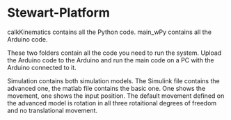 # Stewart-Platform

calkKinematics contains all the Python code.
main_wPy contains all the Arduino code.

These two folders contain all the code you need to run the system. Upload the Arduino code to the Arduino and run the main code on a PC with the Arduino connected to it.

Simulation contains both simulation models. The Simulink file contains the advanced one, the matlab file contains the basic one. One shows the movement, one shows the input position. The default movement defined on the advanced model is rotation in all three rotaitional degrees of freedom and no translational movement.
